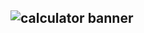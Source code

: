 ![calculator banner](https://user-images.githubusercontent.com/74930052/132010423-ffbf39ff-3084-4ed2-bf61-ae9be29c675c.png)
-----
